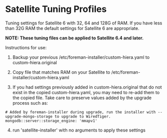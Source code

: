 # Satellite Tuning Profiles

Tuning settings for Satellite 6 with 32, 64 and 128G of RAM. If you have less than 32G RAM the default settings for Satellite 6 are appropriate.

**NOTE: These tuning files can be applied to Satellite 6.4 and later.**

Instructions for use:

1) Backup your previous /etc/foreman-installer/custom-hiera.yaml to custom-hiera.original

2) Copy file that matches RAM on your Satellite to /etc/foreman-installer/custom-hiera.yaml

3) If you had settings previously added in custom-hiera.original that do not exist in the copied custom-hiera.yaml, you may need to re-add them to the copied file. Take care to preserve values added by the upgrade process such as:

```
# Added by foreman-installer during upgrade, run the installer with --upgrade-mongo-storage to upgrade to WiredTiger.
mongodb::server::storage_engine: 'mmapv1'
```

4) run 'satellite-installer' with no arguments to apply these settings
